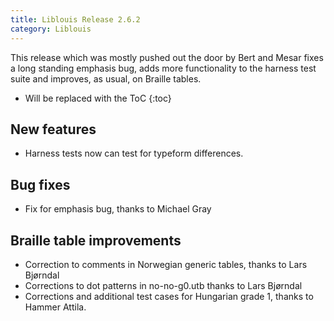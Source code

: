 ```yaml
---
title: Liblouis Release 2.6.2
category: Liblouis
---
```


This release which was mostly pushed out the door by Bert and Mesar
fixes a long standing emphasis bug, adds more functionality to the
harness test suite and improves, as usual, on Braille tables.

* Will be replaced with the ToC
{:toc}

## New features

-   Harness tests now can test for typeform differences.

## Bug fixes

-   Fix for emphasis bug, thanks to Michael Gray

## Braille table improvements

-   Correction to comments in Norwegian generic tables, thanks to Lars
    Bjørndal
-   Corrections to dot patterns in no-no-g0.utb thanks to Lars Bjørndal
-   Corrections and additional test cases for Hungarian grade 1, thanks
    to Hammer Attila.